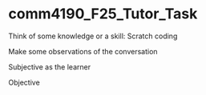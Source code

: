 # comm4190_F25_Tutor_Task

Think of some knowledge or a skill: Scratch coding

Make some observations of the conversation

Subjective as the learner

Objective 